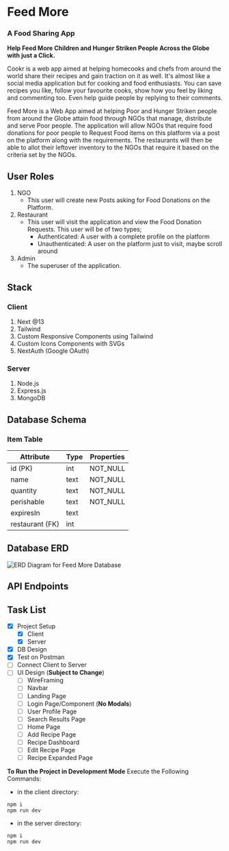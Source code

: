 # Feed More
### A Food Sharing App

**Help Feed More Children and Hunger Striken People Across the Globe with just a Click.**

Cookr is a web app aimed at helping homecooks and chefs from around the world share their recipes and gain traction
on it as well. It's almost like a social media application but for cooking and food enthusiasts. You can save recipes
you like, follow your favourite cooks, show how you feel by liking and commenting too. Even help guide people by replying
to their comments.

Feed More is a Web App aimed at helping Poor and Hunger Striken people from around the Globe attain food through NGOs
that manage, distribute and serve Poor people. The application will allow NGOs that require food donations for poor people
to Request Food items on this platform via a post on the platform along with the requirements. The restaurants will then be
able to allot their leftover inventory to the NGOs that require it based on the criteria set by the NGOs.

## User Roles
1. NGO
      - This user will create new Posts asking for Food Donations on the Platform.
2. Restaurant
      - This user will visit the application and view the Food Donation Requests. This user will be of two types;
          - Authenticated: A user with a complete profile on the platform
          - Unauthenticated: A user on the platform just to visit, maybe scroll around
3. Admin
      - The superuser of the application.

## Stack
### Client
1. Next @13
2. Tailwind
3. Custom Responsive Components using Tailwind
4. Custom Icons Components with SVGs
5. NextAuth (Google OAuth)

### Server
1. Node.js
2. Express.js
3. MongoDB

## Database Schema
### Item Table
| Attribute       | Type |  Properties  |
| --------------- | ---- | ------------ |
| id (PK)         | int  |   NOT_NULL   |
| name            | text |   NOT_NULL   |
| quantity        | text |   NOT_NULL   |
| perishable      | text |   NOT_NULL   |
| expiresIn       | text |              |
| restaurant (FK) | int  |              |

## Database ERD
![ERD Diagram for Feed More Database]()

## API Endpoints

## Task List
- [x] Project Setup
  - [x] Client
  - [x] Server
- [x] DB Design
 - [x] Test on Postman
- [ ] Connect Client to Server
- [ ] UI Design (**Subject to Change**)
  - [ ] WireFraming
  - [ ] Navbar
  - [ ] Landing Page
  - [ ] Login Page/Component (**No Modals**)
  - [ ] User Profile Page
  - [ ] Search Results Page
  - [ ] Home Page
  - [ ] Add Recipe Page
  - [ ] Recipe Dashboard
  - [ ] Edit Recipe Page
  - [ ] Recipe Expanded Page

**To Run the Project in Development Mode**
Execute the Following Commands:
- in the client directory:
```
npm i
npm run dev
```

- in the server directory:
```
npm i
npm run dev
```
